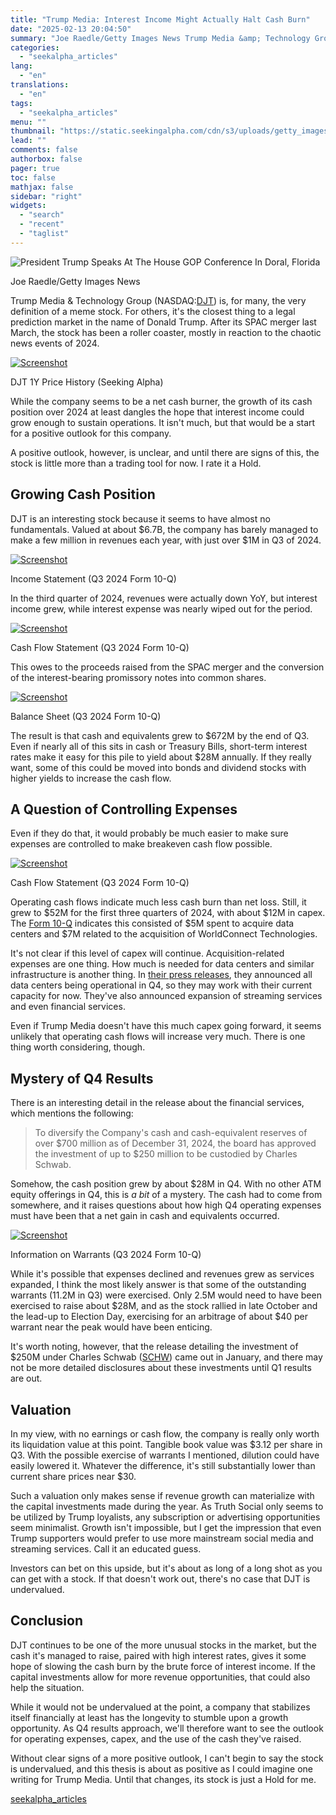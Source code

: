 ```yaml
---
title: "Trump Media: Interest Income Might Actually Halt Cash Burn"
date: "2025-02-13 20:04:50"
summary: "Joe Raedle/Getty Images News Trump Media &amp; Technology Group (NASDAQ:DJT) is, for many, the very definition of a meme stock. For others, it's the closest thing to a legal prediction market in the name of Donald Trump. After its SPAC merger last March, the stock has been a roller coaster,..."
categories:
  - "seekalpha_articles"
lang:
  - "en"
translations:
  - "en"
tags:
  - "seekalpha_articles"
menu: ""
thumbnail: "https://static.seekingalpha.com/cdn/s3/uploads/getty_images/2196277511/image_2196277511.jpg"
lead: ""
comments: false
authorbox: false
pager: true
toc: false
mathjax: false
sidebar: "right"
widgets:
  - "search"
  - "recent"
  - "taglist"
---
```


![President Trump Speaks At The House GOP Conference In Doral, Florida](https://static.seekingalpha.com/cdn/s3/uploads/getty_images/2196277511/image_2196277511.jpg?io=getty-c-w750)



Joe Raedle/Getty Images News





Trump Media & Technology Group (NASDAQ:[DJT](https://seekingalpha.com/symbol/DJT "Trump Media & Technology Group Corp.")) is, for many, the very definition of a meme stock. For others, it's the closest thing to a legal prediction market in the name of Donald Trump. After its SPAC merger last March, the stock has been a roller coaster, mostly in reaction to the chaotic news events of 2024.

[![Screenshot](https://static.seekingalpha.com/uploads/2025/2/11/59452134-17393044744502432.png)](https://static.seekingalpha.com/uploads/2025/2/11/59452134-17393044744502432_origin.png)



DJT 1Y Price History (Seeking Alpha)





While the company seems to be a net cash burner, the growth of its cash position over 2024 at least dangles the hope that interest income could grow enough to sustain operations. It isn't much, but that would be a start for a positive outlook for this company.

A positive outlook, however, is unclear, and until there are signs of this, the stock is little more than a trading tool for now. I rate it a Hold.

Growing Cash Position
---------------------

DJT is an interesting stock because it seems to have almost no fundamentals. Valued at about $6.7B, the company has barely managed to make a few million in revenues each year, with just over $1M in Q3 of 2024.

[![Screenshot](https://static.seekingalpha.com/uploads/2025/2/11/59452134-1739306631459774.png)](https://static.seekingalpha.com/uploads/2025/2/11/59452134-1739306631459774_origin.png)



Income Statement (Q3 2024 Form 10-Q)





In the third quarter of 2024, revenues were actually down YoY, but interest income grew, while interest expense was nearly wiped out for the period.

[![Screenshot](https://static.seekingalpha.com/uploads/2025/2/11/59452134-17393066943347332.png)](https://static.seekingalpha.com/uploads/2025/2/11/59452134-17393066943347332_origin.png)



Cash Flow Statement (Q3 2024 Form 10-Q)





This owes to the proceeds raised from the SPAC merger and the conversion of the interest-bearing promissory notes into common shares.

[![Screenshot](https://static.seekingalpha.com/uploads/2025/2/11/59452134-17393069310908923.png)](https://static.seekingalpha.com/uploads/2025/2/11/59452134-17393069310908923_origin.png)



Balance Sheet (Q3 2024 Form 10-Q)





The result is that cash and equivalents grew to $672M by the end of Q3. Even if nearly all of this sits in cash or Treasury Bills, short-term interest rates make it easy for this pile to yield about $28M annually. If they really want, some of this could be moved into bonds and dividend stocks with higher yields to increase the cash flow.

A Question of Controlling Expenses
----------------------------------

Even if they do that, it would probably be much easier to make sure expenses are controlled to make breakeven cash flow possible.

[![Screenshot](https://static.seekingalpha.com/uploads/2025/2/11/59452134-17393084165529356.png)](https://static.seekingalpha.com/uploads/2025/2/11/59452134-17393084165529356_origin.png)



Cash Flow Statement (Q3 2024 Form 10-Q)





Operating cash flows indicate much less cash burn than net loss. Still, it grew to $52M for the first three quarters of 2024, with about $12M in capex. The [Form 10-Q](https://s3.amazonaws.com/sec.irpass.cc/2660/0001140361-24-045260.pdf) indicates this consisted of $5M spent to acquire data centers and $7M related to the acquisition of WorldConnect Technologies.

It's not clear if this level of capex will continue. Acquisition-related expenses are one thing. How much is needed for data centers and similar infrastructure is another thing. In [their press releases](https://ir.tmtgcorp.com/news-events/press-releases/#b2iLibScrollTo), they announced all data centers being operational in Q4, so they may work with their current capacity for now. They've also announced expansion of streaming services and even financial services.

Even if Trump Media doesn't have this much capex going forward, it seems unlikely that operating cash flows will increase very much. There is one thing worth considering, though.

Mystery of Q4 Results
---------------------

There is an interesting detail in the release about the financial services, which mentions the following:

> To diversify the Company's cash and cash-equivalent reserves of over $700 million as of December 31, 2024, the board has approved the investment of up to $250 million to be custodied by Charles Schwab.

Somehow, the cash position grew by about $28M in Q4. With no other ATM equity offerings in Q4, this is *a bit* of a mystery. The cash had to come from somewhere, and it raises questions about how high Q4 operating expenses must have been that a net gain in cash and equivalents occurred.

[![Screenshot](https://static.seekingalpha.com/uploads/2025/2/11/59452134-17393110187300024.png)](https://static.seekingalpha.com/uploads/2025/2/11/59452134-17393110187300024_origin.png)



Information on Warrants (Q3 2024 Form 10-Q)





While it's possible that expenses declined and revenues grew as services expanded, I think the most likely answer is that some of the outstanding warrants (11.2M in Q3) were exercised. Only 2.5M would need to have been exercised to raise about $28M, and as the stock rallied in late October and the lead-up to Election Day, exercising for an arbitrage of about $40 per warrant near the peak would have been enticing.

It's worth noting, however, that the release detailing the investment of $250M under Charles Schwab ([SCHW](https://seekingalpha.com/symbol/SCHW "The Charles Schwab Corporation")) came out in January, and there may not be more detailed disclosures about these investments until Q1 results are out.

Valuation
---------

In my view, with no earnings or cash flow, the company is really only worth its liquidation value at this point. Tangible book value was $3.12 per share in Q3. With the possible exercise of warrants I mentioned, dilution could have easily lowered it. Whatever the difference, it's still substantially lower than current share prices near $30.

Such a valuation only makes sense if revenue growth can materialize with the capital investments made during the year. As Truth Social only seems to be utilized by Trump loyalists, any subscription or advertising opportunities seem minimalist. Growth isn't impossible, but I get the impression that even Trump supporters would prefer to use more mainstream social media and streaming services. Call it an educated guess.

Investors can bet on this upside, but it's about as long of a long shot as you can get with a stock. If that doesn't work out, there's no case that DJT is undervalued.

Conclusion
----------

DJT continues to be one of the more unusual stocks in the market, but the cash it's managed to raise, paired with high interest rates, gives it some hope of slowing the cash burn by the brute force of interest income. If the capital investments allow for more revenue opportunities, that could also help the situation.

While it would not be undervalued at the point, a company that stabilizes itself financially at least has the longevity to stumble upon a growth opportunity. As Q4 results approach, we'll therefore want to see the outlook for operating expenses, capex, and the use of the cash they've raised.

Without clear signs of a more positive outlook, I can't begin to say the stock is undervalued, and this thesis is about as positive as I could imagine one writing for Trump Media. Until that changes, its stock is just a Hold for me.

[seekalpha_articles](https://seekingalpha.com/article/4757925-trump-media-interest-income-might-actually-halt-cash-burn)
